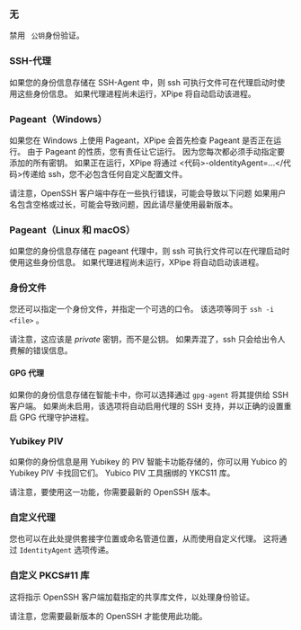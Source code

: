 ### 无

禁用 ` 公钥`身份验证。

### SSH-代理

如果您的身份信息存储在 SSH-Agent 中，则 ssh 可执行文件可在代理启动时使用这些身份信息。
如果代理进程尚未运行，XPipe 将自动启动该进程。

### Pageant（Windows）

如果您在 Windows 上使用 Pageant，XPipe 会首先检查 Pageant 是否正在运行。
由于 Pageant 的性质，您有责任让它运行。
因为您每次都必须手动指定要添加的所有密钥。
如果正在运行，XPipe 将通过
<代码>-oIdentityAgent=...</代码>传递给 ssh，您不必包含任何自定义配置文件。

请注意，OpenSSH 客户端中存在一些执行错误，可能会导致以下问题
如果用户名包含空格或过长，可能会导致问题，因此请尽量使用最新版本。

### Pageant（Linux 和 macOS）

如果您的身份信息存储在 pageant 代理中，则 ssh 可执行文件可以在代理启动时使用这些身份信息。
如果代理进程尚未运行，XPipe 将自动启动该进程。

### 身份文件

您还可以指定一个身份文件，并指定一个可选的口令。
该选项等同于 `ssh -i <file>` 。

请注意，这应该是 *private* 密钥，而不是公钥。
如果弄混了，ssh 只会给出令人费解的错误信息。

#### GPG 代理

如果你的身份信息存储在智能卡中，你可以选择通过 `gpg-agent` 将其提供给 SSH 客户端。
如果尚未启用，该选项将自动启用代理的 SSH 支持，并以正确的设置重启 GPG 代理守护进程。

### Yubikey PIV

如果你的身份信息是用 Yubikey 的 PIV 智能卡功能存储的，你可以用 Yubico 的 Yubikey PIV 卡找回它们。
Yubico PIV 工具捆绑的 YKCS11 库。

请注意，要使用这一功能，你需要最新的 OpenSSH 版本。

### 自定义代理

您也可以在此处提供套接字位置或命名管道位置，从而使用自定义代理。
这将通过 `IdentityAgent` 选项传递。

### 自定义 PKCS#11 库

这将指示 OpenSSH 客户端加载指定的共享库文件，以处理身份验证。

请注意，您需要最新版本的 OpenSSH 才能使用此功能。
